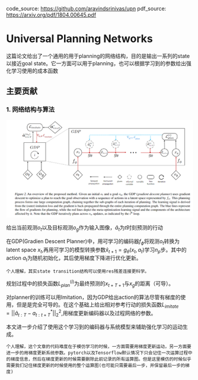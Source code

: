 code_source: https://github.com/aravindsrinivas/upn
pdf_source: https://arxiv.org/pdf/1804.00645.pdf
# Universal Planning Networks

这篇论文给出了一个通用的用于planning的网络结构，目的是输出一系列的state以接近goal state。它一方面可以用于planning，也可以根据学习到的参数给出强化学习使用的成本函数


## 主要贡献

### 1. 网络结构与算法
![神经网络结构](./res/通用planning——结构.png)

给出当前观测$o_t$以及目标观测$o_g$作为输入图像，$\hat a_t$为$t$时刻预测的行动

在GDP(Gradien Descent Planner)中，用可学习的编码器$f_\phi$将观测$o_t$转换为latent space $x_t$,再用可学习的模型转换参数$\hat x_{t+1} = g_\theta(x_t, a_t)$学习$n_p$步。其中的action $a_t$为随机初始化，其后使用梯度下降进行优化更新。

    个人理解，其实state transition结构可以使用res残差连接更科学。

规划过程中的损失函数$L_{plan}^{(i)}$为最终预测的$x_{t+T+1}$与$x_g$的距离（可导）。

对planner的训练可以用Imitation，因为GDP给出action的算法尽管有梯度的使用，但是是完全可导的。在这个基础上给出相对参考行动的损失函数$L_{imitate} = ||\hat a_{t:T} - a^{*}_{t:t+T}||_2^2$,用梯度更新编码器以及过程网络的参数。

本文进一步介绍了使用这个学习到的编码器与系统模型来辅助强化学习的运动生成。


    个人理解，这个文章的代码难度在于模仿学习的时候，一方面需要用梯度更新运动，另一方面要进一步的用梯度更新系统参数。pytorch以及Tensorflow默认情况下只会记住一次运算过程中的梯度信息，然后在梯度更新的时候需要删除此前记录的所有运算图。但是这里模仿的时候似乎需要我们记住梯度更新的时候使用的整个运算图(也可能只需要最后一步，并保留最后一步的梯度)

